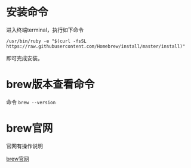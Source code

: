 # 安装命令

进入终端terminal，执行如下命令

`/usr/bin/ruby -e "$(curl -fsSL https://raw.githubusercontent.com/Homebrew/install/master/install)"
`

即可完成安装。

# brew版本查看命令

命令
`brew --version`

# brew官网

官网有操作说明

[brew官网](https://brew.sh/index_zh-cn.html)